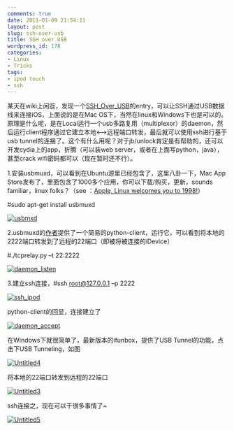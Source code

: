 ```yaml
---
comments: true
date: 2011-01-09 21:54:11
layout: post
slug: ssh-over-usb
title: SSH over USB
wordpress_id: 178
categories:
- Linux
- Tricks
tags:
- ipod touch
- ssh
---
```


某天在wiki上闲逛，发现一个[SSH_Over_USB](http://www.iphonedevwiki.net/index.php/SSH_Over_USB)的entry，可以让SSH通过USB数据线来连接iOS，上面说的是在Mac OS下，当然在linux和Windows下也是可以的。原理是什么呢，是在Local运行一个usb多路复用（multiplexor）的daemon，然后运行client程序通过它建立本地<—>远程端口转发，最后就可以使用ssh进行基于usb tunnel的连接了。这个有什么用呢？对于jb/unlock肯定是有帮助的，还可以开发cydia上的app，折腾（可以装web server，或者在上面写python，java），甚至crack wifi密码都可以（现在暂时还不行）。

 

1.安装usbmuxd，可以看到在Ubuntu源里已经包含了，这里八卦一下，Mac App Store发布了，里面包含了1000多个应用，你可以下载/购买，更新，sounds familiar，linux folks？（see ：[Apple, Linux welcomes you to 1998!](http://www.networkworld.com/community/node/70405)）

 

#sudo apt-get install usbmuxd

 

[![usbmxd](http://kernelpanic.im/blog/wp-content/uploads/2011/01/usbmxd_thumb.png)](http://kernelpanic.im/blog/wp-content/uploads/2011/01/usbmxd.png)

 

2.usbmuxd的[作者](http://marcansoft.com/blog/iphonelinux/usbmuxd/)提供了一个简易的python-client，运行它，可以看到将本地的2222端口转发到了远程的22端口（即被将被连接的iDevice）

 

#./tcprelay.py –t 22:2222

 

[![daemon_listen](http://kernelpanic.im/blog/wp-content/uploads/2011/01/daemon_listen_thumb.png)](http://kernelpanic.im/blog/wp-content/uploads/2011/01/daemon_listen.png)

 

3.建立ssh连接，#ssh [root@127.0.0.1](mailto:root@127.0.0.1) –p 2222

 

[![ssh_ipod](http://kernelpanic.im/blog/wp-content/uploads/2011/01/ssh_ipod_thumb.png)](http://kernelpanic.im/blog/wp-content/uploads/2011/01/ssh_ipod.png)

 

python-client的回显，连接建立了

 

[![daemon_accept](http://kernelpanic.im/blog/wp-content/uploads/2011/01/daemon_accept_thumb.png)](http://kernelpanic.im/blog/wp-content/uploads/2011/01/daemon_accept.png)

 

 

在Windows下就很简单了，最新版本的ifunbox，提供了USB Tunnel的功能，点击下USB Tunneling，如图

 

[![Untitled4](http://kernelpanic.im/blog/wp-content/uploads/2011/01/Untitled4_thumb.png)](http://kernelpanic.im/blog/wp-content/uploads/2011/01/Untitled4.png)

 

将本地的22端口转发到远程的22端口

 

[![Untitled3](http://kernelpanic.im/blog/wp-content/uploads/2011/01/Untitled3_thumb.png)](http://kernelpanic.im/blog/wp-content/uploads/2011/01/Untitled3.png)

 

ssh连接之，现在可以干很多事情了~

 

[![Untitled5](http://kernelpanic.im/blog/wp-content/uploads/2011/01/Untitled5_thumb.png)](http://kernelpanic.im/blog/wp-content/uploads/2011/01/Untitled5.png)
